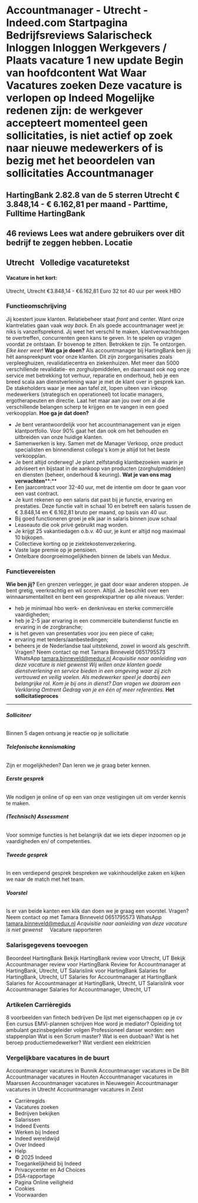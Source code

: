 Accountmanager - Utrecht - Indeed.com
Startpagina
Bedrijfsreviews
Salarischeck
Inloggen
Inloggen
Werkgevers / Plaats vacature
1 new update
Begin van hoofdcontent
Wat
Waar
Vacatures zoeken
Deze vacature is verlopen op Indeed
Mogelijke redenen zijn: de werkgever accepteert momenteel geen sollicitaties, is
niet actief op zoek naar nieuwe medewerkers of is bezig met het beoordelen van
sollicitaties
Accountmanager
==============
HartingBank
2.82.8 van de 5 sterren
Utrecht
€ 3.848,14 - € 6.162,81 per maand - Parttime, Fulltime
HartingBank
-----------
46 reviews
Lees wat andere gebruikers over dit bedrijf te zeggen hebben.
Locatie
-------
Utrecht
&nbsp;
Volledige
vacaturetekst
-----------------------
#### **Vacature in het kort:**
Utrecht, Utrecht
€3.848,14 - €6.162,81 Euro
32 tot 40 uur per week
HBO
### **Functieomschrijving**
Jij koestert jouw klanten. Relatiebeheer staat *front* and
center. Want onze klantrelaties gaan vaak *way back.* En
als goede accountmanager weet je: niks is vanzelfsprekend. Jij
weet het verschil te maken, klantverwachtingen te overtreffen,
concurrenten geen kans te geven. In te spelen op vragen voordat
ze ontstaan. Er bovenop te zitten. Betrokken te zijn. Te
ontzorgen. *Elke keer weer*!
**Wat ga je doen?**
Als accountmanager bij HartingBank ben jij hét aanspreekpunt voor
onze klanten. Dit zijn zorgorganisaties zoals verpleeghuizen,
revalidatiecentra en ziekenhuizen. Met meer dan 5000
verschillende revalidatie- en zorghulpmiddelen, en daarnaast ook
nog onze service met betrekking tot verhuur, reparatie en
onderhoud, heb je een breed scala aan dienstverlening waar je
met de klant over in gesprek kan.
De stakeholders waar je
mee aan tafel zit, lopen uiteen van inkoop medewerkers
(strategisch en operationeel) tot locatie managers,
ergotherapeuten en directie. Laat het maar aan jou over om al
die verschillende belangen scherp te krijgen en te vangen in een
goed verkoopplan.
**Hoe ga je dat doen?**
* Je bent verantwoordelijk voor het accountmanagement van
je eigen klantportfolio. Voor 90% gaat het dan ook om
het behouden en uitbreiden van onze huidige klanten.
* Samenwerken is key. Samen met de Manager Verkoop, onze
product specialisten en binnendienst collega's kom je
altijd tot het beste verkoopplan.
* Je bent altijd onderweg! Je plant zelfstandig
klantbezoeken waarin je adviseert en bijstaat in de
aankoop van producten (zorghulpmiddelen) en diensten
(beheer, onderhoud & keuring).
**Wat je van ons mag verwachten****:**
* Een jaarcontract voor 32-40 uur, met de intentie om door te
gaan voor een vast contract.
* Je kunt rekenen op een salaris dat past bij je functie,
ervaring en prestaties. Deze functie valt in schaal 10 en
betreft een salaris tussen de € 3.848,14 en € 6.162,81 bruto
per maand, op basis van 40 uur.
* Bij goed functioneren groei je elk jaar in salaris binnen
jouw schaal
* Leaseauto die ook privé gebruikt mag worden.
* Je krijgt 25 vakantiedagen o.b.v. 40 uur, je kunt er altijd
nog maximaal 10 bijkopen.
* Collectieve korting op je ziektekostenverzekering.
* Vaste lage premie op je pensioen.
* Ontelbare doorgroeimogelijkheden binnen de labels van
Medux.
### **Functievereisten**
**Wie ben jij?**
Een grenzen verlegger, je gaat door waar anderen stoppen. Je bent
gretig, veerkrachtig en wil scoren. Altijd. Je beschikt over een
winnaarsmentaliteit en bent een gesprekspartner op alle
niveaus.
Verder:
* heb je minimaal hbo werk- en denkniveau en sterke
commerciële vaardigheden;
* heb je 2-5 jaar ervaring in een commerciële buitendienst
functie en ervaring in de zorgbranche;
* is het geven van presentaties voor jou een piece of cake;
* ervaring met tenders/aanbestedingen;
* beheers je de Nederlandse taal uitstekend, zowel in woord
als geschrift.
Vragen?
Neem contact op met Tamara Binneveld
0651795573
WhatsApp
tamara.binneveld@medux.nl
*Acquisitie naar aanleiding van deze vacature is niet
gewenst*
*Wij willen onze klanten goede dienstverlening en service
bieden in een omgeving waar zij zich vertrouwd en veilig voelen.
Als medewerker speel je daarbij een belangrijke rol. Kom je bij
ons in dienst? Dan vragen we daarom een Verklaring Omtrent
Gedrag van je en één of meer referenties.*
**Het sollicitatieproces**
--------------------------
###### **Solliciteer**
Binnen 5 dagen ontvang je reactie op je
sollicitatie
###### **Telefonische kennismaking**
Zijn er mogelijkheden? Dan leren we je graag
beter kennen.
###### **Eerste gesprek**
We nodigen je online of op een van onze
vestigingen uit om verder kennis te maken.
###### **(Technisch) Assessment**
Voor sommige functies is het belangrijk dat
we iets dieper inzoomen op je vaardigheden
en/ of competenties.
###### **Tweede gesprek**
In een verdiepend gesprek bespreken we
vakinhoudelijke zaken en kijken we naar de
match met het team.
###### **Voorstel**
Is er van beide kanten een klik dan doen we
je graag een voorstel.
Vragen?
Neem contact op met Tamara Binneveld
0651795573
WhatsApp
tamara.binneveld@medux.nl
*Acquisitie naar aanleiding van deze vacature is niet
gewenst*
&nbsp;
&nbsp;
Vacature
rapporteren
### Salarisgegevens toevoegen
Beoordeel
HartingBank
Bekijk HartingBank review voor Utrecht,
UT
Bekijk Accountmanager review voor
HartingBank
Review for Accountmanager at HartingBank,
Utrecht, UT
Salarislink
voor HartingBank
Salaries for HartingBank, Utrecht, UT
Salaries for Accountmanager at
HartingBank
Salaries for Accountmanager at
HartingBank, Utrecht, UT
Salarislink
voor Accountmanager
Salaries for Accountmanager, Utrecht,
UT
### Artikelen Carrièregids
8 voorbeelden van fintech bedrijven
De lijst met eigenschappen op je cv
Een cursus EMVI-plannen schrijven
Hoe word je mediator?
Opleiding tot ambulant gezinsbegeleider
volgen
Professioneel danser worden: een
stappenplan
Wat is een Scrum master?
Wat is een duobaan?
Wat is het beroep productiemedewerker?
Wat verdient een elektricien
### Vergelijkbare vacatures in de buurt
Accountmanager vacatures in Bunnik
Accountmanager vacatures in De Bilt
Accountmanager vacatures in Houten
Accountmanager vacatures in Maarssen
Accountmanager vacatures in Nieuwegein
Accountmanager vacatures in Utrecht
Accountmanager vacatures in Zeist
* Carrièregids
* Vacatures zoeken
* Bedrijven bekijken
* Salarissen
* Indeed Events
* Werken bij Indeed
* Indeed wereldwijd
* Over Indeed
* Help
* © 2025 Indeed
* Toegankelijkheid bij Indeed
* Privacycenter en Ad Choices
* DSA-rapportage
* Pagina Online veiligheid
* Cookies
* Voorwaarden